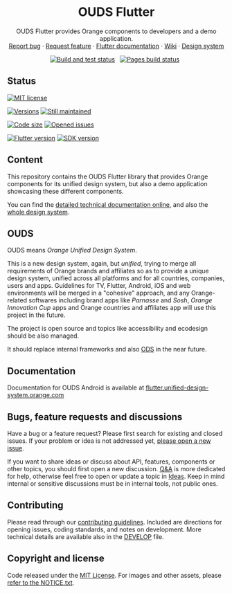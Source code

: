 <h1 align="center">OUDS Flutter</h1>

<p align="center">
  OUDS Flutter provides Orange components to developers and a demo application.
  <br>
  <a href="https://github.com/Orange-OpenSource/ouds-flutter/issues/new?template=bug_report.yml" title="Open an issue on GitHub">Report bug</a>
  ·
  <a href="https://github.com/Orange-OpenSource/ouds-flutter/issues/new?template=feature_request.yml title="Open an issue on GitHub">Request feature</a>
  ·
  <a href="https://flutter.unified-design-system.orange.com/" title="Flutter library technical documentation on GitHub Pages">Flutter documentation</a>
  ·
  <a href="https://github.com/Orange-OpenSource/ouds-flutter/wiki" title="Flutter library wiki">Wiki</a>
  ·
  <a href="https://unified-design-system.orange.com/" title="Design system global website">Design system</a>
</p>

<p align="center">
<a href="https://github.com/Orange-OpenSource/ouds-flutter/actions/workflows/build.yml" title="Build and test status">
  <img src="https://github.com/Orange-OpenSource/ouds-flutter/actions/workflows/build.yml/badge.svg" alt="Build and test status"></a>
&nbsp;
<a href="https://github.com/Orange-OpenSource/ouds-flutter/actions/workflows/pages/pages-build-deployment" title="Pages build status"><img src="https://github.com/Orange-OpenSource/ouds-flutter/actions/workflows/pages/pages-build-deployment/badge.svg" alt="Pages build status"></a>
&nbsp;
</p>

## Status

[![MIT license](https://img.shields.io/github/license/Orange-OpenSource/ouds-flutter?style=for-the-badge)](https://github.com/Orange-OpenSource/ouds-flutter/blob/develop/LICENSE)

[![Versions](https://img.shields.io/github/v/release/Orange-OpenSource/ouds-flutter?label=Last%20version&style=for-the-badge)](https://github.com/Orange-OpenSource/ouds-flutter/releases)
[![Still maintained](https://img.shields.io/maintenance/yes/2025?style=for-the-badge)](https://github.com/Orange-OpenSource/ouds-flutter/issues?q=is%3Aissue+is%3Aclosed)

[![Code size](https://img.shields.io/github/languages/code-size/Orange-OpenSource/ouds-flutter?style=for-the-badge)](https://github.com/Orange-OpenSource/ouds-flutter)
[![Opened issues](https://img.shields.io/github/issues-raw/Orange-OpenSource/ouds-flutter?style=for-the-badge)](https://github.com/Orange-OpenSource/ouds-flutter/issues)

[![Flutter version](https://img.shields.io/badge/Flutter-%3E%3D%203.10.0-FF2D95?style=for-the-badge)](https://flutter.dev)
[![SDK version](https://img.shields.io/badge/SDK-%3E%3D%203.6.0-D32F2F?style=for-the-badge)](https://dart.dev)


## Content

This repository contains the OUDS Flutter library that provides Orange components for its unified design system, but also a demo application showcasing these different components.

You can find the [detailed technical documentation online](https://flutter.unified-design-system.orange.com/), and also the [whole design system](https://unified-design-system.orange.com/).

## OUDS

OUDS means *Orange Unified Design System*.

This is a new design system, again, but _unified_, trying to merge all requirements of Orange brands and affiliates so as to provide a unique design system, unified across all platforms and for all countries, companies, users and apps.
Guidelines for TV, Flutter, Android, iOS and web environments will be merged in a "cohesive" approach, and any Orange-related softwares including brand apps like *Parnasse* and *Sosh*, *Orange Innovation Cup* apps and Orange countries and affiliates app will use this project in the future.

The project is open source and topics like accessibility and ecodesign should be also managed.

It should replace internal frameworks and also [ODS](https://github.com/Orange-OpenSource/ods-flutter) in the near future.

## Documentation

Documentation for OUDS Android is available at [flutter.unified-design-system.orange.com](https://android.unified-design-system.orange.com/)

## Bugs, feature requests and discussions

Have a bug or a feature request? Please first search for existing and closed issues. If your problem or idea is not addressed yet, [please open a new issue](https://github.com/Orange-OpenSource/ouds-flutter/issues/new/choose).

If you want to share ideas or discuss about API, features, components or other topics, you should first open a new discussion.
[Q&A](https://github.com/Orange-OpenSource/ouds-flutter/discussions/categories/q-a) is more dedicated for help, otherwise feel free to open or update a topic in [Ideas](https://github.com/Orange-OpenSource/ouds-flutter/discussions/categories/ideas).
Keep in mind internal or sensitive discussions must be in internal tools, not public ones.

## Contributing

Please read through our [contributing guidelines](https://github.com/Orange-OpenSource/ouds-flutter/blob/develop/.github/CONTRIBUTING.md). Included are directions for opening issues, coding standards, and notes on development. More technical details are available also in the [DEVELOP](https://github.com/Orange-OpenSource/ouds-flutter/blob/develop/.github/DEVELOP.md) file.

## Copyright and license

Code released under the [MIT License](https://github.com/Orange-OpenSource/ouds-flutter/blob/develop/LICENSE).
For images and other assets, please [refer to the NOTICE.txt](https://github.com/Orange-OpenSource/ouds-flutter/blob/develop/NOTICE.txt).
